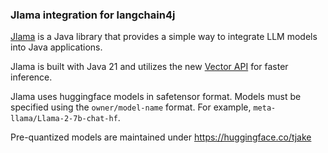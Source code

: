 ### Jlama integration for langchain4j

[Jlama](https://github.com/tjake/Jlama) is a Java library that provides a simple way to integrate LLM models into Java applications. 

Jlama is built with Java 21 and utilizes the new [Vector API](https://openjdk.org/jeps/448) for faster inference.

Jlama uses huggingface models in safetensor format.
Models must be specified using the `owner/model-name` format.  For example, `meta-llama/Llama-2-7b-chat-hf`.

Pre-quantized models are maintained under https://huggingface.co/tjake

